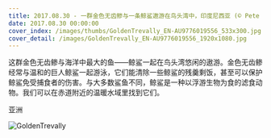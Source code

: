 ```yaml
---
title: 2017.08.30 - 一群金色无齿鲹与一条鲸鲨遨游在鸟头湾中，印度尼西亚 (© Pete Oxford/Minden Pictures)
date: 2017.08.30 00:00:00
cover_index: /images/thumbs/GoldenTrevally_EN-AU9776019556_533x300.jpg
cover_detail: /images/GoldenTrevally_EN-AU9776019556_1920x1080.jpg
---
```


这群金色无齿鲹与海洋中最大的鱼——鲸鲨一起在鸟头湾悠闲的遨游。金色无齿鲹经常与温和的巨人鲸鲨一起游泳，它们能清除一些鲸鲨的残羹剩饭，甚至可以保护鲸鲨免受捕食者的伤害。与大多数鲨鱼不同，鲸鲨是一种以浮游生物为食的滤食动物。我们可以在赤道附近的温暖水域里找到它们。

亚洲

![GoldenTrevally](/images/GoldenTrevally_EN-AU9776019556_1920x1080.jpg)
